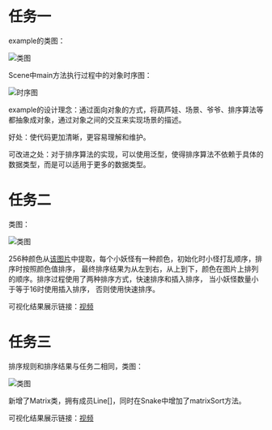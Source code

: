 # 任务一

example的类图：

![类图](../uml/example_class-0.png)

Scene中main方法执行过程中的对象时序图：

![时序图](../uml/example_sequence-0.png)

example的设计理念：通过面向对象的方式，将葫芦娃、场景、爷爷、排序算法等都抽象成对象，通过对象之间的交互来实现场景的描述。

好处：使代码更加清晰，更容易理解和维护。

可改进之处：对于排序算法的实现，可以使用泛型，使得排序算法不依赖于具体的数据类型，而是可以适用于更多的数据类型。

# 任务二

类图：

![类图](../uml/task2_class-0.png)

256种颜色从[该图片](../c256.png)中提取，每个小妖怪有一种颜色，初始化时小怪打乱顺序，排序时按照颜色值排序，
最终排序结果为从左到右，从上到下，颜色在图片上排列的顺序。排序过程使用了两种排序方式，快速排序和插入排序，
当小妖怪数量小于等于16时使用插入排序， 否则使用快速排序。

可视化结果展示链接：[视频](https://clipchamp.com/watch/SFReOfbL2LR "Clipchamp")

# 任务三

排序规则和排序结果与任务二相同，类图：

![类图](../uml/task3_class-0.png)

新增了Matrix类，拥有成员Line[]，同时在Snake中增加了matrixSort方法。

可视化结果展示链接：[视频](https://clipchamp.com/watch/Iqqniy9uWG9 "Clipchamp")